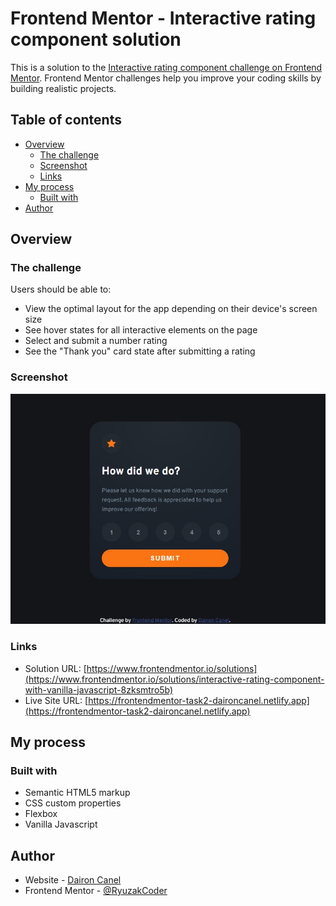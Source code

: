# Frontend Mentor - Interactive rating component solution

This is a solution to the [Interactive rating component challenge on Frontend Mentor](https://www.frontendmentor.io/challenges/interactive-rating-component-koxpeBUmI). Frontend Mentor challenges help you improve your coding skills by building realistic projects. 

## Table of contents

- [Overview](#overview)
  - [The challenge](#the-challenge)
  - [Screenshot](#screenshot)
  - [Links](#links)
- [My process](#my-process)
  - [Built with](#built-with)
- [Author](#author)


## Overview

### The challenge

Users should be able to:

- View the optimal layout for the app depending on their device's screen size
- See hover states for all interactive elements on the page
- Select and submit a number rating
- See the "Thank you" card state after submitting a rating

### Screenshot

![Screenshot](./screenshot.jpg)

### Links

- Solution URL: [https://www.frontendmentor.io/solutions](https://www.frontendmentor.io/solutions/interactive-rating-component-with-vanilla-javascript-8zksmtro5b)
- Live Site URL: [https://frontendmentor-task2-daironcanel.netlify.app](https://frontendmentor-task2-daironcanel.netlify.app)

## My process

### Built with

- Semantic HTML5 markup
- CSS custom properties
- Flexbox
- Vanilla Javascript

## Author

- Website - [Dairon Canel](https://portfolio-daironcanel.netlify.app)
- Frontend Mentor - [@RyuzakCoder](https://www.frontendmentor.io/profile/RyuzakCoder)

